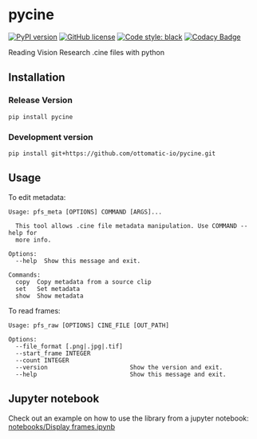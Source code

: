 # pycine

[![PyPI version](https://badge.fury.io/py/pyphantom.svg)](https://badge.fury.io/py/pyphantom)
[![GitHub license](https://img.shields.io/github/license/OTTOMATIC-IO/pyphantom.svg)](https://github.com/OTTOMATIC-IO/pyphantom/blob/master/LICENSE)
[![Code style: black](https://img.shields.io/badge/code%20style-black-000000.svg)](https://github.com/ambv/black)
[![Codacy Badge](https://api.codacy.com/project/badge/Grade/42cbb1d8fd0d4be99d802206c83b7b29)](https://app.codacy.com/app/OTTOMATIC/pycine?utm_source=github.com&utm_medium=referral&utm_content=OTTOMATIC-IO/pycine&utm_campaign=Badge_Grade_Dashboard)

Reading Vision Research .cine files with python


## Installation

### Release Version

```
pip install pycine
```


### Development version

```
pip install git+https://github.com/ottomatic-io/pycine.git
```


## Usage

To edit metadata:
```
Usage: pfs_meta [OPTIONS] COMMAND [ARGS]...

  This tool allows .cine file metadata manipulation. Use COMMAND --help for
  more info.

Options:
  --help  Show this message and exit.

Commands:
  copy  Copy metadata from a source clip
  set   Set metadata
  show  Show metadata
```

To read frames:
```
Usage: pfs_raw [OPTIONS] CINE_FILE [OUT_PATH]

Options:
  --file_format [.png|.jpg|.tif]
  --start_frame INTEGER
  --count INTEGER
  --version                       Show the version and exit.
  --help                          Show this message and exit.
```


## Jupyter notebook

Check out an example on how to use the library from a jupyter notebook:
[notebooks/Display frames.ipynb](notebooks/Display%20frames.ipynb)
